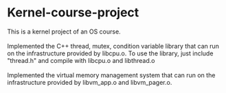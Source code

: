 # Kernel-course-project
This is a kernel project of an OS course. <br />
<br />
Implemented the C++ thread, mutex, condition variable library that can run on the infrastructure provided by libcpu.o. To use the library, just include "thread.h" and compile with libcpu.o and libthread.o <br />
<br />
Implemented the virtual memory management system that can run on the infrastructure provided by libvm_app.o and libvm_pager.o.<br />
